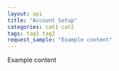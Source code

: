 ```yaml
---
layout: api
title: "Account Setup"
categories: cat1 cat2
tags: tag1 tag2
request_sample: "Example content"
---
```


Example content